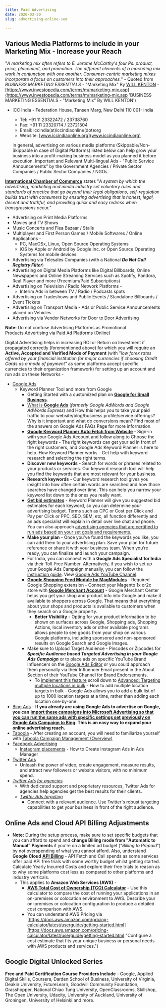 ```yaml
---
title: Paid Advertising
date: 2020-03-30
slug: advertising-online-seo

---
```

## Various Media Platforms to include in your Marketing Mix - Increase your Reach

"_A marketing mix often refers to E. Jerome McCarthy's four Ps: product, price, placement, and promotion. The different elements of a marketing mix work in conjunction with one another. Consumer-centric marketing mixes incorporate a focus on customers into their approaches._" - Quoted from _BUSINESS  MARKETING ESSENTIALS_ - "Marketing Mix" By [WILL KENTON](https://www.investopedia.com/contributors/53661/ "Will Kenton - Developed Investopedia's Anxiety Index and its performance marketing content initiative") - [https://www.investopedia.com/terms/m/marketing-mix.asp](https://www.investopedia.com/terms/m/marketing-mix.asp 'BUSINESS  MARKETING ESSENTIALS - "Marketing Mix" By WILL KENTON')

* ICC India - Federation House, Tansen Marg, New Delhi 110 001- India
  * Tel: +91 11 23322472 / 23738760
  * Fax: +91 11 23320714 / 23721504
  * Email: iccindia(at)iccindiaonline(dot)org
  * Website: [www.iccindiaonline.org](www.iccindiaonline.org)

  In general, advertising on various media platforms (Skippable/Non-Skippable in case of Digital Platforms) listed below can help grow your business into a profit-making business model as you planned it before execution. Important and Relevant Multi-lingual Ads - "Public Service Announcements" by the Government Agencies / Private Sector Companies / Public Sector Companies / NGOs.

[**International Chamber of Commerce**](https://iccwbo.org/global-issues-trends/responsible-business/marketing-advertising/ "International Chamber of Commerce - Global issues & trends » Responsible business » Marketing & advertising") states "_A system by which the advertising, marketing and media industry set voluntary rules and standards of practice that go beyond their legal obligations, self-regulation builds trust with consumers by ensuring advertising that is honest, legal, decent and truthful, and providing quick and easy redress when transgressions occur._"

* Advertising on Print Media Platforms
* Movies and TV Shows
* Music Concerts and Flea Bazaar / Stalls
* Multiplayer and First Person Games / Mobile Softwares / Online Applications -
  * PC, MacOSx, Linux, Open Source Operating Systems
  * iOS by Apple or Android by Google Inc. or Open Source Operating Systems for mobile devices
* Advertising via Telesales Companies (with a National **_Do Not Call Registry Filter_**)
* Advertising on Digital Media Platforms like Digital Billboards, Online Newspapers and Online Streaming Services such as Spotify, Pandora, Real Player and more (Freemium/Paid Subscriptions)
* Advertising on Television / Radio Network Platforms -
  * Interim Ads in between TV / Radio / Podcasts spots
* Advertising on Tradeshows and Public Events / Standalone Billboards / Event Tickets
* Advertising on Transport Media - Ads or Public Service Announcements placed on Vehicles
* Advertising via Vendor Networks for Door to Door Advertising

**Note:** Do not confuse Advertising Platforms as Promotional Products.Advertising via Paid Ad Platforms (Online)

Digital Advertising helps in increasing ROI or Return on Investment if propagated correctly (forementioned above) for which you will require an **Active, Accepted and Verified Mode of Payment** (with "_low forex rates offered by your financial institution for major currencies if choosing Credit Cards as a mode of payment"_ as some platforms accept specific currencies to their organization framework) for setting up an account and run ads on these Networks -

* [Google Ads](https://ads.google.com/intl/en_in/home/ "Google Ads India")
  * Keyword Planner Tool and more from Google
    * Getting Started with a customized plan on [**Google for Small Business**](https://smallbusiness.withgoogle.com/?utm_source=google&utm_medium=ep&utm_campaign=bar_coronavirus#!/ "Google has a range of products to help your business grow. Get a personalized plan to see your full set of recommendations, or get started right away with these key products.").
    * [What is **Google Ads**](https://ads.google.com/intl/en_in/home/faq/ "FAQs - What is Google Ads") (_formerly Google AdWords and Google AdWords Express_) and How this helps you to take your paid traffic to your website/blog/business profile/service offerings? Why is it important and what do conversions mean? Find most of the answers on Google Ads FAQs Page for more information.
    * [**Google Keyword Planner Auto Fetch from Website**](https://ads.google.com/intl/en_in/home/tools/keyword-planner/ "Google Ads Keyword Planner") - Sign-in with your Google Ads Account and follow along to Choose the right keywords - The right keywords can get your ad in front of the right customers, and Google Ads Keyword Planner is here to help. How Keyword Planner works - Get help with keyword research and selecting the right terms.
    * **Discover new keywords** - Search for words or phrases related to your products or services. Our keyword research tool will help you find the keywords that are most relevant for your business.
    * **Research keywords** - Our keyword research tool gives you insight into how often certain words are searched and how those searches have changed over time. This can help you narrow your keyword list down to the ones you really want.
    * [**Get bid estimates**](https://ads.google.com/intl/en_in/home/pricing/ "Google Ads - Cost Estimates based on Search Terms or Campaign Settings") - Keyword Planner will give you suggested bid estimates for each keyword, so you can determine your advertising budget. Terms such as CPC or Cost per Click and Pay per Click or PPC, SEO, SEM, etc, all function differently and an ads specialist will explain in detail over live chat and phone. You can also approach [advertising agencies that are certified to run ads based on your set goals and requirements.](https://www.google.com/intl/en-GB_in/partners/about/ "The Google Partner badge shows that specific Partners have passed Google Ads product certification exams and are up-to-date with the latest product knowledge. In other words, they earned it.")
    * **Make your plan** - Once you’ve found the keywords you like, you can add them to your advertising plan. Save your plan for future reference or share it with your business team. When you’re ready, you can finalize and launch your campaign.
    * For India, you can connect with a **Google Ads Specialist for India** via their Toll-Free Number. Alternatively, if you wish to set up your Google Ads Campaign manually, you can follow the [instruction guide](https://support.google.com/google-ads/answer/6146252?hl=en&ref_topic=3119071,3181080,3126923,&visit_id=637214967552416815-1875820353&rd=1 "Your guide to Google Ads"). View [Google Ads YouTube Channel](https://www.youtube.com/user/learnwithgoogle?hl=en "Google Ads YouTube Channel").
    * [**Google Shopping Feed Module by MagModules**](https://www.magmodules.eu/magento2-google-shopping-feed.html "Google Shopping extension - Connect your Magento store with Google Merchant account.") - Required Google Shopping extension - Connect your Magento 1x or2x store with [**Google Merchant Account**](https://www.google.com/retail/solutions/merchant-center/ "Google Merchant Account") - Google Merchant Center helps you get your shop and product info into Google and make it available to shoppers across Google. That means that everything about your shops and products is available to customers when they search on a Google property.
      * **Better Visibility** - Opting for your product information to be shown on surfaces across Google, Shopping ads, Shopping Actions, local inventory ads or other available programs allows people to see goods from your shop on various Google platforms, including sponsored and non-sponsored results on Google Search and Google Images.
    * Make sure to Upload Target Audience - Pincodes or Zipcodes for **_Specific Audience based Targeted Advertising in your Google Ads Campaign_** or to place ads on specific YouTube Brand Influencers on the [Google Ads Editor](https://ads.google.com/intl/en_in/home/tools/ads-editor/ "Google Ads Editor") or you could approach them personally via their Influencer Email present in the About Section of their YouTube Channel for Brand Endorsements.
      * To [implement this feature](https://support.google.com/google-ads/answer/1722043?hl=en "Upload Target Audience Pincodes or Zipcodes for Google Targeted Advertising") scroll down to [Advanced: Targeting multiple locations in bulk](https://support.google.com/google-ads/answer/1722043?hl=en "Advanced: Targeting multiple locations in bulk") - How to add multiple location targets in bulk - Google Ads allows you to add a bulk list of up to 1000 location targets at a time, rather than adding each location one-by-one.
* [Bing Ads](https://ads.microsoft.com/ "Microsoft Bing Ads") - **If you already are using Google Ads to advertise on Google, you can** [**import these campaigns into Microsoft Advertising so that you can run the same ads with specific settings set previously on Google Ads Campaign to Bing**](https://help.ads.microsoft.com/apex/index/3/en-us/51050/ "Import Google Ads campaigns into Microsoft Advertising so that you can run the same ads on Bing")**. This is an easy way to expand your online advertising reach.**
* [Taboola](https://www.taboola.com/ "Taboola Paid Ads") - After creating an account, you will need to familiarize yourself with [Taboola Campaign Management (Overview)](https://help.taboola.com/hc/en-us/articles/115005787207-Campaign-Management-Overview "Taboola Campaign Management (Overview)")
* [Facebook Advertising](https://www.facebook.com/business/help/169249477193317# "Create ads from Ads Manager")
  * [Instagram placements](https://en-gb.facebook.com/business/help/1513393428972189 "Instagram placements - How to Create Instagram Ads in Ads Manager") - How to Create Instagram Ads in Ads Manager
* [Twitter Ads](https://business.twitter.com/en/solutions.html "Find the type of Twitter Ads for your business")
  * Unleash the power of video, create engagement, measure results, and attract new followers or website visitors, with no minimum spend.
* [_Twitter Ads for agencies_](https://business.twitter.com/en/solutions/agency.html?ref=en-btc-solutions-footer "Twitter Ads for agencies")
  * With dedicated support and proprietary resources, Twitter Ads for agencies help agencies get the best results for their clients.
  * [_Twitter Ads targeting_](https://business.twitter.com/en/targeting.html?ref=en-btc-solutions-card "Twitter Ads targeting")
    * Connect with a relevant audience. Use Twitter's robust targeting capabilities to get your business in front of the right audience.

## Online Ads and Cloud API Billing Adjustments

* **Note:** During the setup process, make sure to set specific budgets that you can afford to spend and **change Billing mode from "Automatic to Manual" Payments** if you're on a limited ad budget ("_Billing to Prepaid_") by not overspending of what you cannot afford. Also, understand **Google Cloud** [**API Billing**](https://cloud.google.com/pricing/list "Google Cloud Billing") - API Fetch and Call spends as some services offer paid API free trials with some worthy budget whilst getting started. Calculate Yearly Incurred Costs and explore their free trials to reason as to why some platforms cost less as compared to other platforms and industry verticals.
  * This applies to **Amazon Web Services (AWS)** -
    * [**AWS Total Cost of Ownership (TCO) Calculator**](https://aws.amazon.com/tco-calculator/?nc2=h_ql_pr_calc_tco "AWS Total Cost of Ownership (TCO) Calculator") - Use this calculator to compare the cost of running your applications in an on-premises or colocation environment to AWS. Describe your on-premises or colocation configuration to produce a detailed cost comparison with AWS.
    * You can understand AWS Pricing via [https://docs.aws.amazon.com/pricing-calculator/latest/userguide/getting-started.html](https://docs.aws.amazon.com/pricing-calculator/latest/userguide/getting-started.html "Configure a cost estimate that fits your unique business or personal needs with AWS products and services.")

## Google Digital Unlocked Series

**Free and Paid Certification Course Providers Include** - Google, Applied Digital Skills, Coursera, Darden School of Business, University of Virginia, Deakin University, FutureLearn, Goodwill Community Foundation, Grasshopper, National Chiao Tung University, OpenClassrooms, Skillshop, The Open University, Udacity, University of Auckland, University of Groningen, University of Helsinki and more.